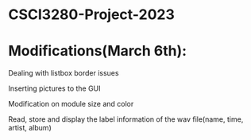 # CSCI3280-Project-2023



# Modifications(March 6th):

Dealing with listbox border issues

Inserting pictures to the GUI

Modification on module size and color

Read, store and display the label information of the wav file(name, time, artist, album)
